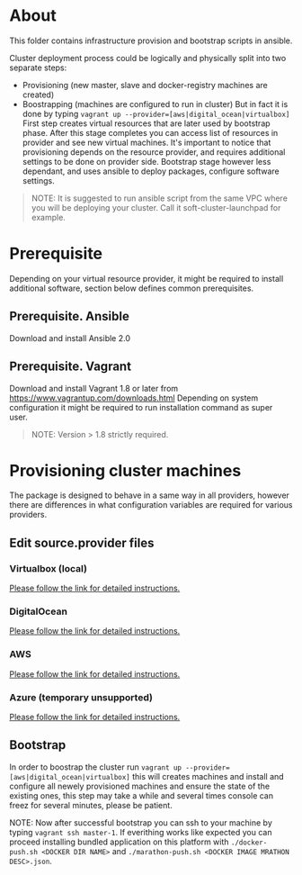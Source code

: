 # About
This folder contains infrastructure provision and bootstrap scripts in ansible.

Cluster deployment process could be logically and physically split into two separate steps:

* Provisioning (new master, slave and docker-registry machines are created)
* Boostrapping (machines are configured to run in cluster)
But in fact it is done by typing ```vagrant up --provider=[aws|digital_ocean|virtualbox]```
First step creates virtual resources that are later used by bootstrap phase. After this stage completes you can access list of resources in provider and see new virtual machines.
It's important to notice that provisioning depends on the resource provider, and requires additional settings to be done on provider side.
Bootstrap stage however less dependant, and uses ansible to deploy packages, configure software settings.

> NOTE: It is suggested to run ansible script from the same VPC where you will be deploying your cluster. Call it soft-cluster-launchpad for example.

# Prerequisite

Depending on your virtual resource provider, it might be required to install additional software, section below defines common prerequisites.

## Prerequisite. Ansible
Download and install Ansible 2.0

## Prerequisite. Vagrant
Download and install Vagrant 1.8 or later from https://www.vagrantup.com/downloads.html
Depending on system configuration it might be required to run installation command as super user.

> NOTE: Version > 1.8 strictly required. 

# Provisioning cluster machines

The package is designed to behave in a same way in all providers, however there are differences in what configuration variables are required for various providers.
## Edit source.provider files
### Virtualbox (local)
[Please follow the link for detailed instructions.](docs/README.virtualbox.md)

### DigitalOcean
[Please follow the link for detailed instructions.](docs/README.digital_ocean.md)

### AWS
[Please follow the link for detailed instructions.](docs/README.aws.md)

### Azure (temporary unsupported)
[Please follow the link for detailed instructions.](docs/README.azure.md)


## Bootstrap
In order to boostrap the cluster run ```vagrant up --provider=[aws|digital_ocean|virtualbox]``` this will creates machines and install and configure all newely provisioned machines and ensure the state of the existing ones, this step may take a while and several times console can freez for several minutes, please be patient.

NOTE: Now after successful bootstrap you can ssh to your machine by typing ```vagrant ssh master-1```. If everithing works like expected you can proceed installing bundled application on this platform with ```./docker-push.sh <DOCKER DIR NAME>``` and ```./marathon-push.sh <DOCKER IMAGE MRATHON DESC>.json```.

